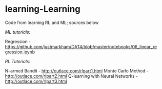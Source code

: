 # learning-Learning
Code from learning RL and ML; sources below

_ML tutorials:_

Regression - https://github.com/justmarkham/DAT4/blob/master/notebooks/08_linear_regression.ipynb

_RL Tutorials:_

N-armed Bandit - http://outlace.com/rlpart1.html
Monte Carlo Method  - http://outlace.com/rlpart2.html
Q-learning with Neural Networks - http://outlace.com/rlpart3.html
